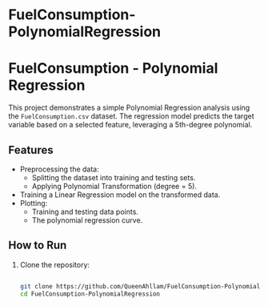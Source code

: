 # FuelConsumption-PolynomialRegression
# FuelConsumption - Polynomial Regression

This project demonstrates a simple Polynomial Regression analysis using the `FuelConsumption.csv` dataset. The regression model predicts the target variable based on a selected feature, leveraging a 5th-degree polynomial.

## Features
- Preprocessing the data:
  - Splitting the dataset into training and testing sets.
  - Applying Polynomial Transformation (degree = 5).
- Training a Linear Regression model on the transformed data.
- Plotting:
  - Training and testing data points.
  - The polynomial regression curve.

## How to Run
1. Clone the repository:
   ```bash
   
   git clone https://github.com/QueenAhllam/FuelConsumption-PolynomialRegression.git
   cd FuelConsumption-PolynomialRegression
